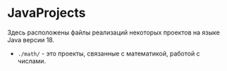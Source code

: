 # JavaProjects

Здесь расположены файлы реализаций некоторых проектов на языке Java версии 18.

* `./math/` - это проекты, связанные с математикой, работой с числами.